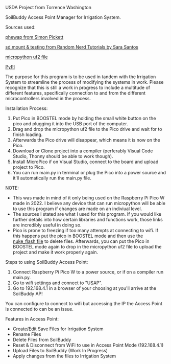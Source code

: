 USDA Project from Torrence Washington 

SoilBuddy Access Point Manager for Irrigation System.

Sources used:

[phewap from Simon Pickett](https://github.com/simonprickett/phewap)

[sd mount & testing from Random Nerd Tutorials by Sara Santos](https://randomnerdtutorials.com/raspberry-pi-pico-microsd-card-micropython/)

[micropython uf2 file](https://micropython.org/download/RPI_PICO/)

[PyPI](https://pypi.org/)

The purpose for this program is to be used in tandem with the Irrigation System to streamline the process of modifying the systems in work. Please recognize that this is still a work in progress to include a multitude of different features, specifically connection to and from the different microcontrollers involved in the process.

Installation Process:
1. Put Pico in BOOSTEL mode by holding the small white button on the pico and plugging it into the USB port of the computer.
2. Drag and drop the micropython uf2 file to the Pico drive and wait for to finish loading.
3. Afterwards the Pico drive will disappear, which means it is now on the Pico.
4. Download or Clone project into a compiler (perferably Visual Code Studio, Thonny should be able to work though).
5. Install MicroPico if on Visual Studio, connect to the board and upload project to Pico.
6. You can run main.py in terminal or plug the Pico into a power source and it'll automatically run the main.py file. 

NOTE: 
* This was made in mind of it only being used on the Raspberry Pi Pico W made in 2022. I believe any device that can run micropython will be able to use this program if changes are made on an indiviual level.
* The sources I stated are what I used for this program. If you would like further details into how certain libraries and functions work, those links are incredibly useful in doing so. 
* Pico is prone to freezing if too many attempts at connecting to wifi. If this happens put the pico in BOOSTEL mode and then use the [nuke_flash file](https://www.raspberrypi.com/documentation/microcontrollers/pico-series.html#resetting-flash-memory) to delete files. Afterwards, you can put the Pico in BOOSTEL mode again to drop in the micropython uf2 file to upload the project and make it work properly again. 

Steps to using SoilBuddy Access Point:
 1. Connect Raspberry Pi Pico W to a power source, or if on a compiler run main.py.
 2. Go to wifi settings and connect to "USAP".
 3. Go to 192.168.4.1 in a browser of your choosing at you'll arrive at the SoilBuddy AP!

You can configure to connect to wifi but accessing the IP the Access Point is connected to can be an issue.

Features in Access Point:
* Create/Edit Save Files for Irrigation System
* Rename Files
* Delete Files from SoilBuddy
* Reset & Disconnect from WiFi to use in Access Point Mode (192.168.4.1)
* Upload Files to SoilBuddy (Work In Progress)
* Apply changes from the files to Irrigation System
